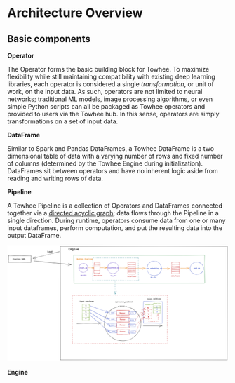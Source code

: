 # Architecture Overview

## Basic components

**Operator**

The Operator forms the basic building block for Towhee. To maximize flexibility while still maintaining compatibility with existing deep learning libraries, each operator is considered a single _transformation_, or unit of work, on the input data. As such, operators are not limited to neural networks; traditional ML models, image processing algorithms, or even simple Python scripts can all be packaged as Towhee operators and provided to users via the Towhee hub. In this sense, operators are simply transformations on a set of input data.

**DataFrame**

Similar to Spark and Pandas DataFrames, a Towhee DataFrame is a two dimensional table of data with a varying number of rows and fixed number of columns (determined by the Towhee Engine during initialization). DataFrames sit between operators and have no inherent logic aside from reading and writing rows of data.

**Pipeline**

A Towhee Pipeline is a collection of Operators and DataFrames connected together via a [directed acyclic graph](/06-Developer%20Guides/framework/architecture-part-i.md); data flows through the Pipeline in a single direction. During runtime, operators consume data from one or many input dataframes, perform computation, and put the resulting data into the output DataFrame.

![avatar](./framework.png)

**Engine**
